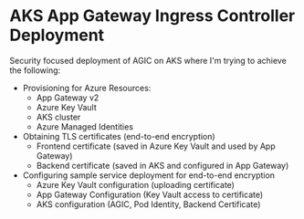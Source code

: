 # AKS **App Gateway Ingress Controller** Deployment
Security focused deployment of AGIC on AKS where I'm trying to achieve the following:

- Provisioning for Azure Resources:
    - App Gateway v2
    - Azure Key Vault
    - AKS cluster
    - Azure Managed Identities
- Obtaining TLS certificates (end-to-end encryption)
    - Frontend certificate (saved in Azure Key Vault and used by App Gateway)
    - Backend certificate (saved in AKS and configured in App Gateway)
- Configuring sample service deployment for end-to-end encryption
    - Azure Key Vault configuration (uploading certificate)
    - App Gateway Configuration (Key Vault access to certificate)
    - AKS configuration (AGIC, Pod Identity, Backend Certificate)

